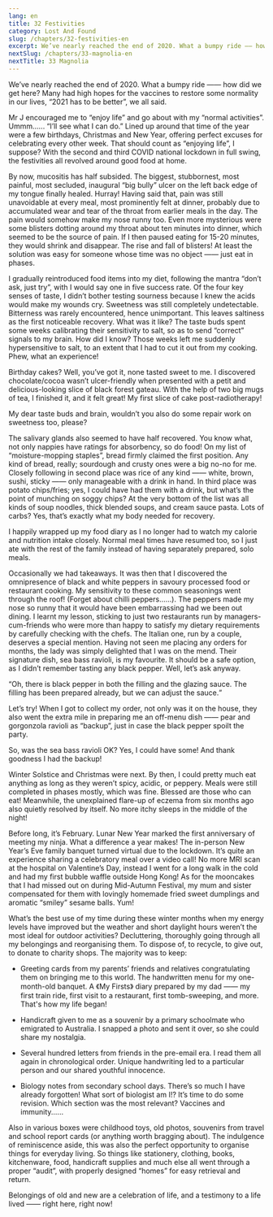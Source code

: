 ```yaml
---
lang: en
title: 32 Festivities
category: Lost And Found
slug: /chapters/32-festivities-en
excerpt: We’ve nearly reached the end of 2020. What a bumpy ride —— how did we get here? Many had high hopes for the vaccines to restore some normality in our lives
nextSlug: /chapters/33-magnolia-en
nextTitle: 33 Magnolia
---
```


We’ve nearly reached the end of 2020. What a bumpy ride —— how did we get here? Many had high hopes for the vaccines to restore some normality in our lives, “2021 has to be better”, we all said.

Mr J encouraged me to “enjoy life” and go about with my “normal activities”. Ummm...... “I’ll see what I can do.” Lined up around that time of the year were a few birthdays, Christmas and New Year, offering perfect excuses for celebrating every other week. That should count as “enjoying life”, I suppose? With the second and third COVID national lockdown in full swing, the festivities all revolved around good food at home.

By now, mucositis has half subsided. The biggest, stubbornest, most painful, most secluded, inaugural “big bully” ulcer on the left back edge of my tongue finally healed. Hurray! Having said that, pain was still unavoidable at every meal, most prominently felt at dinner, probably due to accumulated wear and tear of the throat from earlier meals in the day. The pain would somehow make my nose runny too. Even more mysterious were some blisters dotting around my throat about ten minutes into dinner, which seemed to be the source of pain. If I then paused eating for 15-20 minutes, they would shrink and disappear. The rise and fall of blisters! At least the solution was easy for someone whose time was no object —— just eat in phases.

I gradually reintroduced food items into my diet, following the mantra “don’t ask, just try”, with I would say one in five success rate. Of the four key senses of taste, I didn’t bother testing sourness because I knew the acids would make my wounds cry. Sweetness was still completely undetectable. Bitterness was rarely encountered, hence unimportant. This leaves saltiness as the first noticeable recovery. What was it like? The taste buds spent some weeks calibrating their sensitivity to salt, so as to send “correct” signals to my brain. How did I know? Those weeks left me suddenly hypersensitive to salt, to an extent that I had to cut it out from my cooking. Phew, what an experience!

Birthday cakes? Well, you’ve got it, none tasted sweet to me. I discovered chocolate/cocoa wasn’t ulcer-friendly when presented with a petit and delicious-looking slice of black forest gateau. With the help of two big mugs of tea, I finished it, and it felt great! My first slice of cake post-radiotherapy!

My dear taste buds and brain, wouldn’t you also do some repair work on sweetness too, please?

The salivary glands also seemed to have half recovered. You know what, not only nappies have ratings for absorbency, so do food! On my list of “moisture-mopping staples”, bread firmly claimed the first position. Any kind of bread, really; sourdough and crusty ones were a big no-no for me. Closely following in second place was rice of any kind —— white, brown, sushi, sticky —— only manageable with a drink in hand. In third place was potato chips/fries; yes, I could have had them with a drink, but what’s the point of munching on soggy chips? At the very bottom of the list was all kinds of soup noodles, thick blended soups, and cream sauce pasta. Lots of carbs? Yes, that’s exactly what my body needed for recovery.

I happily wrapped up my food diary as I no longer had to watch my calorie and nutrition intake closely. Normal meal times have resumed too, so I just ate with the rest of the family instead of having separately prepared, solo meals.

Occasionally we had takeaways. It was then that I discovered the omnipresence of black and white peppers in savoury processed food or restaurant cooking. My sensitivity to these common seasonings went through the roof! (Forget about chilli peppers......). The peppers made my nose so runny that it would have been embarrassing had we been out dining. I learnt my lesson, sticking to just two restaurants run by managers-cum-friends who were more than happy to satisfy my dietary requirements by carefully checking with the chefs. The Italian one, run by a couple, deserves a special mention. Having not seen me placing any orders for months, the lady was simply delighted that I was on the mend. Their signature dish, sea bass ravioli, is my favourite. It should be a safe option, as I didn’t remember tasting any black pepper. Well, let’s ask anyway.

<q>Oh, there is black pepper in both the filling and the glazing sauce. The filling has been prepared already, but we can adjust the sauce.

Let’s try! When I got to collect my order, not only was it on the house, they also went the extra mile in preparing me an off-menu dish —— pear and gorgonzola ravioli as “backup”, just in case the black pepper spoilt the party.

So, was the sea bass ravioli OK? Yes, I could have some! And thank goodness I had the backup!

Winter Solstice and Christmas were next. By then, I could pretty much eat anything as long as they weren’t spicy, acidic, or peppery. Meals were still completed in phases mostly, which was fine. Blessed are those who can eat! Meanwhile, the unexplained flare-up of eczema from six months ago also quietly resolved by itself. No more itchy sleeps in the middle of the night! 

Before long, it’s February. Lunar New Year marked the first anniversary of meeting my ninja. What a difference a year makes! The in-person New Year’s Eve family banquet turned virtual due to the lockdown. It’s quite an experience sharing a celebratory meal over a video call! No more MRI scan at the hospital on Valentine’s Day, instead I went for a long walk in the cold and had my first bubble waffle outside Hong Kong! As for the mooncakes that I had missed out on during Mid-Autumn Festival, my mum and sister compensated for them with lovingly homemade fried sweet dumplings and aromatic “smiley” sesame balls. Yum!

What’s the best use of my time during these winter months when my energy levels have improved but the weather and short daylight hours weren’t the most ideal for outdoor activities? Decluttering, thoroughly going through all my belongings and reorganising them. To dispose of, to recycle, to give out, to donate to charity shops. The majority was to keep:

- Greeting cards from my parents’ friends and relatives congratulating them on bringing me to this world. The handwritten menu for my one-month-old banquet. A 《My Firsts》 diary prepared by my dad —— my first train ride, first visit to a restaurant, first tomb-sweeping, and more. That's how my life began!

- Handicraft given to me as a souvenir by a primary schoolmate who emigrated to Australia. I snapped a photo and sent it over, so she could share my nostalgia.

- Several hundred letters from friends in the pre-email era. I read them all again in chronological order. Unique handwriting led to a particular person and our shared youthful innocence.

- Biology notes from secondary school days. There’s so much I have already forgotten! What sort of biologist am I!? It’s time to do some revision. Which section was the most relevant? Vaccines and immunity......

Also in various boxes were childhood toys, old photos, souvenirs from travel and school report cards (or anything worth bragging about). The indulgence of reminiscence aside, this was also the perfect opportunity to organise things for everyday living. So things like stationery, clothing, books, kitchenware, food, handicraft supplies and much else all went through a proper “audit”, with properly designed “homes” for easy retrieval and return.

Belongings of old and new are a celebration of life, and a testimony to a life lived —— right here, right now!
